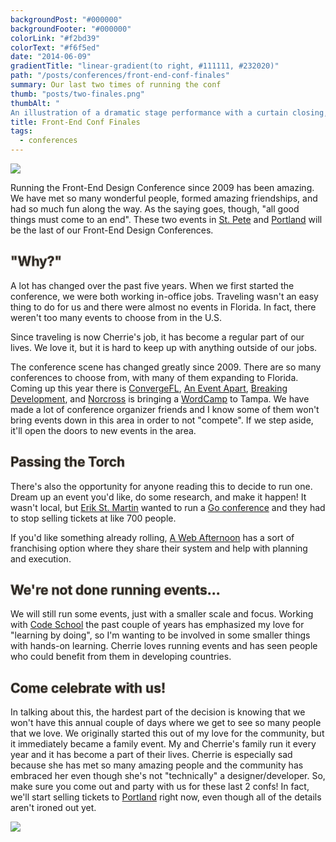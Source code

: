 ```yaml
---
backgroundPost: "#000000"
backgroundFooter: "#000000"
colorLink: "#f2bd39"
colorText: "#f6f5ed"
date: "2014-06-09"
gradientTitle: "linear-gradient(to right, #111111, #232020)"
path: "/posts/conferences/front-end-conf-finales"
summary: Our last two times of running the conf
thumb: "posts/two-finales.png"
thumbAlt: "
An illustration of a dramatic stage performance with a curtain closing, with a lone spotlight shining on the performers and a 'The End' sign displayed in the background, in the style of a dark and moody charcoal drawing, viewed from a side perspective --v 5 --ar 3:2"
title: Front-End Conf Finales
tags:
  - conferences
---
```


<style>
 h1 { -webkit-text-stroke: 2px #796f63; }
 h2, h3, h4, h5 { -webkit-text-stroke: 1px #796f63; }
</style>

![](/posts/conferences/front-end-conf-finales/dan-cherrie-stage.svg)

Running the Front-End Design Conference since 2009 has been amazing. We have met so many wonderful people, formed amazing friendships, and had so much fun along the way. As the saying goes, though, "all good things must come to an end". These two events in [St. Pete](http://frontenddesignconference.com/st-pete) and [Portland](http://frontenddesignconference.com/portland) will be the last of our Front-End Design Conferences.

## "Why?"

A lot has changed over the past five years. When we first started the conference, we were both working in-office jobs. Traveling wasn't an easy thing to do for us and there were almost no events in Florida. In fact, there weren't too many events to choose from in the U.S.

Since traveling is now Cherrie's job, it has become a regular part of our lives. We love it, but it is hard to keep up with anything outside of our jobs.

The conference scene has changed greatly since 2009\. There are so many conferences to choose from, with many of them expanding to Florida. Coming up this year there is [ConvergeFL](http://convergefl.com), [An Event Apart](http://aneventapart.com/event/orlando-2014), [Breaking Development](https://bdconf.com/events/orlando-2014), and [Norcross](http://twitter.com/norcross) is bringing a [WordCamp](http://2014.tampa.wordcamp.org) to Tampa. We have made a lot of conference organizer friends and I know some of them won't bring events down in this area in order to not "compete". If we step aside, it'll open the doors to new events in the area.

## Passing the Torch

There's also the opportunity for anyone reading this to decide to run one. Dream up an event you'd like, do some research, and make it happen! It wasn't local, but [Erik St. Martin](https://twitter.com/erikstmartin) wanted to run a [Go conference](http://gophercon.com) and they had to stop selling tickets at like 700 people.

If you'd like something already rolling, [A Web Afternoon](http://webafternoon.com/host) has a sort of franchising option where they share their system and help with planning and execution.

## We're not done running events...

We will still run some events, just with a smaller scale and focus. Working with [Code School](http://codeschool.com) the past couple of years has emphasized my love for "learning by doing", so I'm wanting to be involved in some smaller things with hands-on learning. Cherrie loves running events and has seen people who could benefit from them in developing countries.

## Come celebrate with us!

In talking about this, the hardest part of the decision is knowing that we won't have this annual couple of days where we get to see so many people that we love. We originally started this out of my love for the community, but it immediately became a family event. My and Cherrie's family run it every year and it has become a part of their lives. Cherrie is especially sad because she has met so many amazing people and the community has embraced her even though she's not "technically" a designer/developer. So, make sure you come out and party with us for these last 2 confs! In fact, we'll start selling tickets to [Portland](http://frontenddesignconference.com/portland) right now, even though all of the details aren't ironed out yet.

![](/posts/conferences/front-end-conf-finales/minion-kiss.gif)

